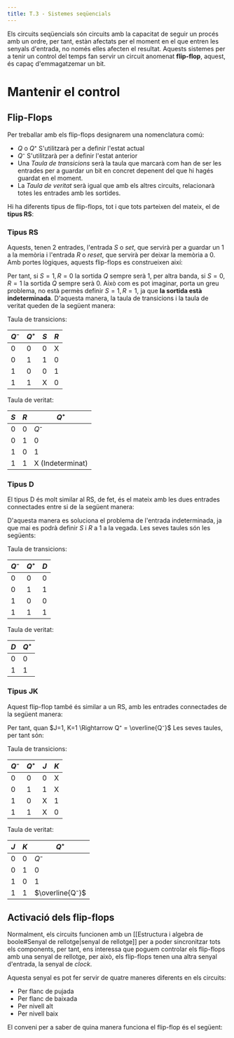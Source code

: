 ```yaml
---
title: T.3 - Sistemes seqüencials
---
```

Els circuits seqüencials són circuits amb la capacitat de seguir un procés amb un ordre, per tant, estàn afectats per el moment en el que entren les senyals d'entrada, no només elles afecten el resultat.
Aquests sistemes per a tenir un control del temps fan servir un circuit anomenat **flip-flop**, aquest, és capaç d'emmagatzemar un bit.

# Mantenir el control
## Flip-Flops
Per treballar amb els flip-flops designarem una nomenclatura comú:
- $Q$ o $Q⁺$ S'utilitzarà per a definir l'estat actual
- $Q⁻$ S'utilitzarà per a definir l'estat anterior
- Una *Taula de transicions* serà la taula que marcarà com han de ser les entrades per a guardar un bit en concret depenent del que hi hagés guardat en el moment.
- La *Taula de veritat* serà igual que amb els altres circuits, relacionarà totes les entrades amb les sortides.

Hi ha diferents tipus de flip-flops, tot i que tots parteixen del mateix, el de **tipus RS**:
### Tipus RS
Aquests, tenen 2 entrades, l'entrada $S$ o *set*, que servirà per a guardar un 1 a la memòria i l'entrada $R$ o *reset*, que servirà per deixar la memòria a 0.
Amb portes lògiques, aquests flip-flops es construeixen així:

Per tant, si $S=1, R=0$ la sortida $Q$ sempre serà 1, per altra banda, si $S=0, R=1$ la sortida $Q$ sempre serà 0.
Això com es pot imaginar, porta un greu problema, no està permès definir $S = 1, R= 1$, ja que **la sortida està indeterminada**.
D'aquesta manera, la taula de transicions i la taula de veritat queden de la següent manera:

Taula de transicions:

| $Q⁻$ | $Q⁺$ | $S$ | $R$ |
| ---- | ---- | --- | --- |
| 0    | 0    | 0   | X   |
| 0    | 1    | 1   | 0   |
| 1    | 0    | 0   | 1   |
| 1    | 1    | X   | 0   |

Taula de veritat:

| $S$ | $R$ | $Q⁺$             |
| --- | --- | ---------------- |
| 0   | 0   | $Q⁻$             |
| 0   | 1   | 0                |
| 1   | 0   | 1                |
| 1   | 1   | X (Indeterminat) |
### Tipus D
El tipus D és molt similar al RS, de fet, és el mateix amb les dues entrades connectades entre si de la següent manera:

D'aquesta manera es soluciona el problema de l'entrada indeterminada, ja que mai es podrà definir $S$ i $R$ a 1 a la vegada.
Les seves taules són les següents:

Taula de transicions:

| $Q⁻$ | $Q⁺$ | $D$ |
| ---- | ---- | --- |
| 0    | 0    | 0   |
| 0    | 1    | 1   |
| 1    | 0    | 0   |
| 1    | 1    | 1   |

Taula de veritat:

| $D$ | $Q⁺$ |
| --- | ---- |
| 0   | 0    |
| 1   | 1    |
### Tipus JK
Aquest flip-flop també és similar a un RS, amb les entrades connectades de la següent manera:

Per tant, quan $J=1, K=1 \Rightarrow Q⁺ = \overline{Q⁻}$ 
Les seves taules, per tant són:

Taula de transicions:

| $Q⁻$ | $Q⁺$ | $J$ | $K$ |
| ---- | ---- | --- | --- |
| 0    | 0    | 0   | X   |
| 0    | 1    | 1   | X   |
| 1    | 0    | X   | 1   |
| 1    | 1    | X   | 0   |

Taula de veritat:

| $J$ | $K$ | $Q⁺$            |
| --- | --- | --------------- |
| 0   | 0   | $Q⁻$            |
| 0   | 1   | 0               |
| 1   | 0   | 1               |
| 1   | 1   | $\overline{Q⁻}$ |
## Activació dels flip-flops
Normalment, els circuits funcionen amb un [[Estructura i algebra de boole#Senyal de rellotge|senyal de rellotge]] per a poder sincronitzar tots els components, per tant, ens interessa que poguem controlar els flip-flops amb una senyal de rellotge, per això, els flip-flops tenen una altra senyal d'entrada, la senyal de *clock*.

Aquesta senyal es pot fer servir de quatre maneres diferents en els circuits:
- Per flanc de pujada
- Per flanc de baixada
- Per nivell alt
- Per nivell baix

El conveni per a saber de quina manera funciona el flip-flop és el següent:

